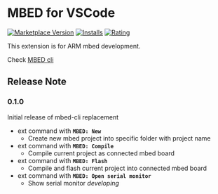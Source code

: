 # MBED for VSCode 

[![Marketplace Version](https://vsmarketplacebadge.apphb.com/version-short/semonec.vscode-mbed.svg)](https://marketplace.visualstudio.com/items?itemName=semonec.vscode-mbed) [![Installs](https://vsmarketplacebadge.apphb.com/installs-short/semonec.vscode-mbed.svg)](https://marketplace.visualstudio.com/items?itemName=semonec.vscode-mbed) [![Rating](https://vsmarketplacebadge.apphb.com/rating-short/semonec.vscode-mbed.svg)](https://marketplace.visualstudio.com/items?itemName=semonec.vscode-mbed)

This extension is for ARM mbed development.

Check  [MBED cli](https://github.com/ARMmbed/mbed-cli)


## Release Note

### 0.1.0

Initial release of mbed-cli replacement

- ext command with **`MBED: New`**
  - Create new mbed project into specific folder with project name
- ext command with **`MBED: Compile`**
  - Compile current project as connected mbed board
- ext command with **`MBED: Flash`**
  - Compile and flash current project into connected mbed board
- ext command with **`MBED: Open serial monitor`**
  - Show serial monitor *developing*


